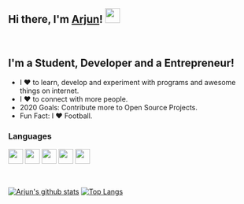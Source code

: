 ## Hi there, I'm [Arjun](https://arjun-ms.github.io)! <img src="https://raw.githubusercontent.com/MartinHeinz/MartinHeinz/master/wave.gif" width="30px">

<br>

## I'm a Student, Developer and a Entrepreneur!
- I ❤️ to learn, develop and experiment with programs and awesome things on internet.
- I ❤️ to connect with more people.
- 2020 Goals: Contribute more to Open Source Projects.
- Fun Fact: I ❤️ Football.

### Languages
<img src=https://image.flaticon.com/icons/svg/226/226777.svg width="30px"> <img src=https://image.flaticon.com/icons/svg/1822/1822899.svg width="30px"> <img src=https://image.flaticon.com/icons/svg/919/919827.svg width="30px"> <img src=https://image.flaticon.com/icons/svg/919/919826.svg width="30px"> <img src=https://devicons.github.io/devicon/devicon.git/icons/javascript/javascript-original.svg width="30px"> 

<br/>

[![Arjun's github stats](https://github-readme-stats.vercel.app/api?username=arjun-ms&show_icons=true&theme=tokyonight)](https://github.com/anuraghazra/github-readme-stats)
[![Top Langs](https://github-readme-stats.vercel.app/api/top-langs/?username=arjun-ms&layout=compact&theme=tokyonight)](https://github.com/anuraghazra/github-readme-stats)

